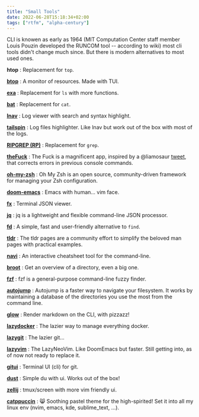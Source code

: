 ```yaml
---
title: "Small Tools"
date: 2022-06-28T15:18:34+02:00
tags: ["rtfm", "alpha-century"]
---
```


CLI is knowen as early as 1964 (MIT Computation Center staff member Louis Pouzin developed the RUNCOM tool -- according to wiki) most cli tools didn't change much since. But there is modern alternatives to most used ones.

**htop**
: Replacement for `top`.

**[btop](https://github.com/aristocratos/btop)**
: A monitor of resources. Made with TUI.

**[exa](https://the.exa.website/docs/command-line-options)**
: Replacement for `ls` with more functions.

**[bat](https://github.com/sharkdp/bat)**
: Replacement for `cat`.

**[lnav](https://lnav.org)**
: Log viewer with search and syntax highlight.

**[tailspin](https://github.com/bensadeh/tailspin)**
: Log files highlighter. Like lnav but work out of the box with most of the logs.

**[RIPGREP (RP)](https://github.com/BurntSushi/ripgrep)**
: Replacement for `grep`.

**[theFuck](https://github.com/nvbn/thefuck)**
: The Fuck is a magnificent app, inspired by a @liamosaur [tweet](https://twitter.com/liamosaur/status/506975850596536320), that corrects errors in previous console commands.

**[oh-my-zsh](https://ohmyz.sh)**
: Oh My Zsh is an open source, community-driven framework for managing your Zsh configuration.

**[doom-emacs](https://github.com/doomemacs/)**
: Emacs with human... vim face.

**[fx](https://github.com/antonmedv/fx)**
: Terminal JSON viewer.

**[jq](https://stedolan.github.io/jq/)**
: jq is a lightweight and flexible command-line JSON processor.

**[fd](https://github.com/sharkdp/fd)**
: A simple, fast and user-friendly alternative to `find`.

**[tldr](https://tldr.sh)**
: The tldr pages are a community effort to simplify the beloved man pages with practical examples.

**[navi](https://github.com/denisidoro/navi)**
: An interactive cheatsheet tool for the command-line.

**[broot](https://dystroy.org/broot/)**
: Get an overview of a directory, even a big one.

**[fzf](https://github.com/junegunn/fzf)**
: fzf is a general-purpose command-line fuzzy finder.

**[autojump](https://github.com/wting/autojump)**
: Autojump is a faster way to navigate your filesystem. It works by maintaining a database of the directories you use the most from the command line.

**[glow](https://github.com/charmbracelet/glow)**
: Render markdown on the CLI, with pizzazz!

**[lazydocker](https://github.com/jesseduffield/lazydocker)**
: The lazier way to manage everything docker.

**[lazygit](https://github.com/jesseduffield/lazydocker)**
: The lazier git...

**[lazyvim](https://www.lazyvim.org/)**
: The LazyNeoVim. Like DoomEmacs but faster. Still getting into, as of now not ready to replace it.

**[gitui](https://github.com/extrawurst/gitui)**
: Terminal UI (cli) for git.

**[dust](https://github.com/bootandy/dust)**
: Simple du with ui. Works out of the box!

**[zellij](https://zellij.dev/)**
: tmux/screen with more vim friendly ui.

**[catppuccin](https://github.com/catppuccin/catppuccin)**
:  😸 Soothing pastel theme for the high-spirited! Set it into all my linux env (nvim, emacs, kde, sublime_text, ...).
